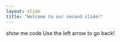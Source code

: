 ```yaml
---
layout: slide
title: "Welcome to our second slide!"
---
```

show me code
Use the left arrow to go back!
